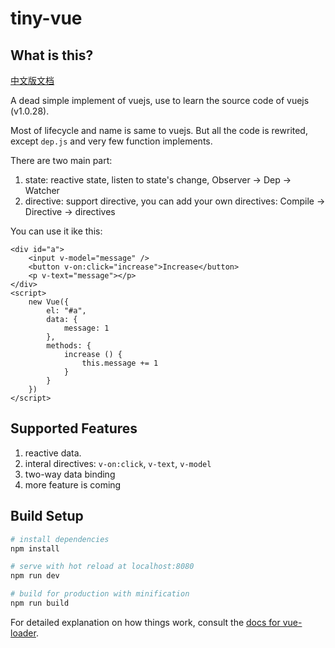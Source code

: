 # tiny-vue

## What is this?

[中文版文档](./README.cn.md)

A dead simple implement of vuejs, use to learn the source code of vuejs (v1.0.28).

Most of lifecycle and name is same to vuejs. But all the code is rewrited, except `dep.js` and very few function implements.

There are two main part:

1. state: reactive state, listen to state's change, Observer -> Dep -> Watcher
2. directive: support directive, you can add your own directives: Compile -> Directive -> directives

You can use it ike this:

```
<div id="a">
	<input v-model="message" />
	<button v-on:click="increase">Increase</button>
	<p v-text="message"></p>
</div>
<script>
	new Vue({
		el: "#a",
		data: {
			message: 1
		},
		methods: {
			increase () {
				this.message += 1
			}
		}
	})
</script>
```

## Supported Features

1. reactive data.
2. interal directives: `v-on:click`, `v-text`, `v-model`
3. two-way data binding
4. more feature is coming

## Build Setup

``` bash
# install dependencies
npm install

# serve with hot reload at localhost:8080
npm run dev

# build for production with minification
npm run build
```

For detailed explanation on how things work, consult the [docs for vue-loader](http://vuejs.github.io/vue-loader).
